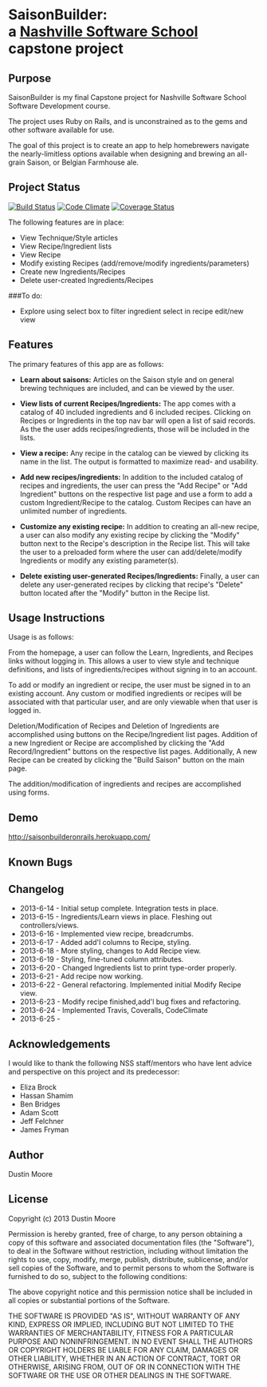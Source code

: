 SaisonBuilder:<br /> a [Nashville Software School](http://www.nashvillesoftwareschool.com) capstone project
================================================


Purpose
-------
SaisonBuilder is my final Capstone project for Nashville Software School Software Development course.

The project uses Ruby on Rails, and is unconstrained as to the gems and other software available for use.

The goal of this project is to create an app to help homebrewers navigate the nearly-limitless options available when designing and brewing an all-grain Saison, or Belgian Farmhouse ale.

Project Status
--------------

[![Build Status](https://travis-ci.org/dmoore5050/SaisonBuilderOnRails.png)](https://travis-ci.org/dmoore5050/SaisonBuilderOnRails)
[![Code Climate](https://codeclimate.com/github/dmoore5050/SaisonBuilderOnRails.png)](https://codeclimate.com/github/dmoore5050/SaisonBuilderOnRails)
[![Coverage Status](https://coveralls.io/repos/dmoore5050/SaisonBuilderOnRails/badge.png?branch=master)](https://coveralls.io/r/dmoore5050/SaisonBuilderOnRails?branch=master)

The following features are in place:

* View Technique/Style articles
* View Recipe/Ingredient lists
* View Recipe
* Modify existing Recipes (add/remove/modify ingredients/parameters)
* Create new Ingredients/Recipes
* Delete user-created Ingredients/Recipes

###To do:

* Explore using select box to filter ingredient select in recipe edit/new view

Features
--------
The primary features of this app are as follows:

* **Learn about saisons:** Articles on the Saison style and on general brewing techniques are included, and can be viewed by the user.

* **View lists of current Recipes/Ingredients:** The app comes with a catalog of 40 included ingredients and 6 included recipes. Clicking on Recipes or Ingredients in the top nav bar will open a list of said records. As the the user adds recipes/ingredients, those will be included in the lists.

* **View a recipe:** Any recipe in the catalog can be viewed by clicking its name in the list. The output is formatted to maximize read- and usability.

* **Add new recipes/ingredients:** In addition to the included catalog of recipes and ingredients, the user can press the "Add Recipe" or "Add Ingredient" buttons on the respective list page and use a form to add a custom Ingredient/Recipe to the catalog. Custom Recipes can have an unlimited number of ingredients.

* **Customize any existing recipe:** In addition to creating an all-new recipe, a user can also modify any existing recipe by clicking the "Modify" button next to the Recipe's description in the Recipe list. This will take the user to a preloaded form where the user can add/delete/modify Ingredients or modify any existing parameter(s).

* **Delete existing user-generated Recipes/Ingredients:** Finally, a user can delete any user-generated recipes by clicking that recipe's "Delete" button located after the "Modify" button in the Recipe list.

Usage Instructions
------------------
Usage is as follows:

From the homepage, a user can follow the Learn, Ingredients, and Recipes links without logging in. This allows a user to view style and technique definitions, and lists of ingredients/recipes without signing in to an account.

To add or modify an ingredient or recipe, the user must be signed in to an existing account. Any custom or modified ingredients or recipes will be associated with that particular user, and are only viewable when that user is logged in.

Deletion/Modification of Recipes and Deletion of Ingredients are accomplished using buttons on the Recipe/Ingredient list pages. Addition of a new Ingredient or Recipe are accomplished by clicking the "Add Record/Ingredient" buttons on the respective list pages. Additionally, A new Recipe can be created by clicking the "Build Saison" button on the main page.

The addition/modification of ingredients and recipes are accomplished using forms.

Demo
----
http://saisonbuilderonrails.herokuapp.com/

Known Bugs
----------

Changelog
---------

+ 2013-6-14 - Initial setup complete. Integration tests in place.
+ 2013-6-15 - Ingredients/Learn views in place. Fleshing out controllers/views.
+ 2013-6-16 - Implemented view recipe, breadcrumbs.
+ 2013-6-17 - Added add'l columns to Recipe, styling.
+ 2013-6-18 - More styling, changes to Add Recipe view.
+ 2013-6-19 - Styling, fine-tuned column attributes.
+ 2013-6-20 - Changed Ingredients list to print type-order properly.
+ 2013-6-21 - Add recipe now working.
+ 2013-6-22 - General refactoring. Implemented initial Modify Recipe view.
+ 2013-6-23 - Modify recipe finished,add'l bug fixes and refactoring.
+ 2013-6-24 - Implemented Travis, Coveralls, CodeClimate
+ 2013-6-25 -

Acknowledgements
----------------
I would like to thank the following NSS staff/mentors who have lent advice and perspective on this project and its predecessor:

+ Eliza Brock
+ Hassan Shamim
+ Ben Bridges
+ Adam Scott
+ Jeff Felchner
+ James Fryman

Author
------
Dustin Moore

License
-------
Copyright (c) 2013 Dustin Moore

Permission is hereby granted, free of charge, to any person obtaining a copy
of this software and associated documentation files (the "Software"), to deal
in the Software without restriction, including without limitation the rights
to use, copy, modify, merge, publish, distribute, sublicense, and/or sell
copies of the Software, and to permit persons to whom the Software is
furnished to do so, subject to the following conditions:

The above copyright notice and this permission notice shall be included in
all copies or substantial portions of the Software.

THE SOFTWARE IS PROVIDED "AS IS", WITHOUT WARRANTY OF ANY KIND, EXPRESS OR
IMPLIED, INCLUDING BUT NOT LIMITED TO THE WARRANTIES OF MERCHANTABILITY,
FITNESS FOR A PARTICULAR PURPOSE AND NONINFRINGEMENT. IN NO EVENT SHALL THE
AUTHORS OR COPYRIGHT HOLDERS BE LIABLE FOR ANY CLAIM, DAMAGES OR OTHER
LIABILITY, WHETHER IN AN ACTION OF CONTRACT, TORT OR OTHERWISE, ARISING FROM,
OUT OF OR IN CONNECTION WITH THE SOFTWARE OR THE USE OR OTHER DEALINGS IN
THE SOFTWARE.
